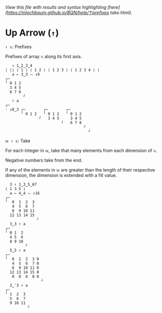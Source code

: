 *View this file with results and syntax highlighting [here](https://mlochbaum.github.io/BQN/help/↑prefixes take.html).*

# Up Arrow (`↑`)

`↑ 𝕩`: Prefixes

Prefixes of array `𝕩` along its first axis.

       ↑ 1‿2‿3‿4
    ⟨ ⟨⟩ ⟨ 1 ⟩ ⟨ 1 2 ⟩ ⟨ 1 2 3 ⟩ ⟨ 1 2 3 4 ⟩ ⟩
       a ← 3‿3 ⥊ ↕9
    ┌─       
    ╵ 0 1 2  
      3 4 5  
      6 7 8  
            ┘
       ↑ a
    ┌─                                    
    · ↕0‿3 ┌─        ┌─        ┌─         
           ╵ 0 1 2   ╵ 0 1 2   ╵ 0 1 2    
                   ┘   3 4 5     3 4 5    
                             ┘   6 7 8    
                                       ┘  
                                         ┘


`𝕨 ↑ 𝕩`: Take

For each integer in `𝕨`, take that many elements from each dimension of `𝕩`.

Negative numbers take from the end.

If any of the elements in `𝕨` are greater than the length of their respective dimension, the dimension is extended with a fill value.

      3 ↑ 1‿3‿5‿67
    ⟨ 1 3 5 ⟩
      a ← 4‿4 ⥊ ↕16
    ┌─             
    ╵  0  1  2  3  
       4  5  6  7  
       8  9 10 11  
      12 13 14 15  
                  ┘
      3‿3 ↑ a
    ┌─        
    ╵ 0 1  2  
      4 5  6  
      8 9 10  
             ┘
      5‿5 ↑ a
    ┌─               
    ╵  0  1  2  3 0  
       4  5  6  7 0  
       8  9 10 11 0  
      12 13 14 15 0  
       0  0  0  0 0  
                    ┘
      3‿¯3 ↑ a
    ┌─         
    ╵ 1  2  3  
      5  6  7  
      9 10 11  
              ┘

